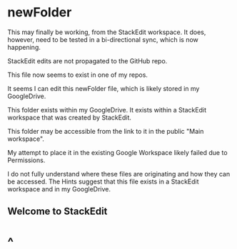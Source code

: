 # newFolder

This may finally be working, from the StackEdit workspace.  It does, however, need to be tested in a bi-directional sync, which is now happening.

StackEdit edits are not propagated to the GitHub repo.  

This file now seems to exist in one of my repos.

It seems I can edit this newFolder file, which is likely stored in my GoogleDrive.

This folder exists within my GoogleDrive.  It exists within a StackEdit workspace that was created by StackEdit.

This folder may be accessible from the link to it in the public "Main workspace".

My attempt to place it in the existing Google Workspace likely failed due to Permissions.

I do not fully understand where these files are originating and how they can be accessed.  The Hints suggest that this file exists in a StackEdit workspace and in my GoogleDrive.


## Welcome to StackEdit

# ^


<!--stackedit_data:
eyJoaXN0b3J5IjpbOTM0MzAwNDE2LC0xNTkzNjkwMDA0LDE1Nz
M0OTM4NzJdfQ==
-->
